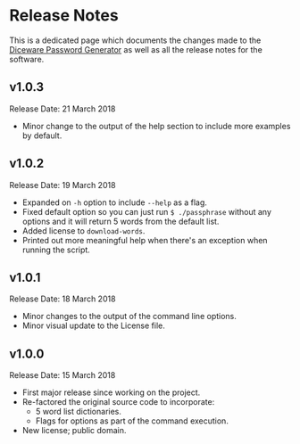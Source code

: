 # Release Notes
This is a dedicated page which documents the changes made to the [Diceware Password Generator][diceware] as well as all the release notes for the software. 

## v1.0.3
Release Date: 21 March 2018

- Minor change to the output of the help section to include more examples by default.

## v1.0.2
Release Date: 19 March 2018

- Expanded on `-h` option to include `--help` as a flag.
- Fixed default option so you can just run `$ ./passphrase` without any options and it will return 5 words from the default list.
- Added license to `download-words`.
- Printed out more meaningful help when there's an exception when running the script.

## v1.0.1
Release Date: 18 March 2018

- Minor changes to the output of the command line options.
- Minor visual update to the License file.

## v1.0.0
Release Date: 15 March 2018

- First major release since working on the project.
- Re-factored the original source code to incorporate:
    + 5 word list dictionaries.
    + Flags for options as part of the command execution.
- New license; public domain.

[diceware]: https://justin.hartman.me/projects/diceware-password-generator.html
